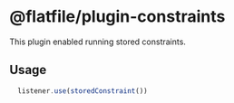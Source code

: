# @flatfile/plugin-constraints

This plugin enabled running stored constraints.

## Usage

```ts
  listener.use(storedConstraint())
```